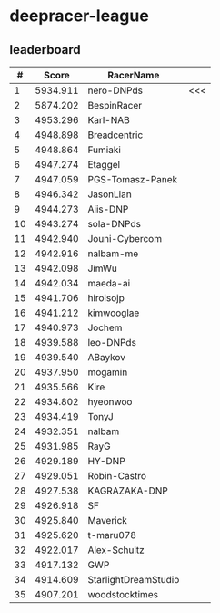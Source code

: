 # deepracer-league

## leaderboard

<!-- leaderboard -->
| # | Score | RacerName |   |
| - | ----- | --------- | - |
| 1 | 5934.911 | nero-DNPds | <<< |
| 2 | 5874.202 | BespinRacer | |
| 3 | 4953.296 | Karl-NAB | |
| 4 | 4948.898 | Breadcentric | |
| 5 | 4948.864 | Fumiaki | |
| 6 | 4947.274 | Etaggel | |
| 7 | 4947.059 | PGS-Tomasz-Panek | |
| 8 | 4946.342 | JasonLian | |
| 9 | 4944.273 | Aiis-DNP | |
| 10 | 4943.274 | sola-DNPds | |
| 11 | 4942.940 | Jouni-Cybercom | |
| 12 | 4942.916 | nalbam-me | |
| 13 | 4942.098 | JimWu | |
| 14 | 4942.034 | maeda-ai | |
| 15 | 4941.706 | hiroisojp | |
| 16 | 4941.212 | kimwooglae | |
| 17 | 4940.973 | Jochem | |
| 18 | 4939.588 | leo-DNPds | |
| 19 | 4939.540 | ABaykov | |
| 20 | 4937.950 | mogamin | |
| 21 | 4935.566 | Kire | |
| 22 | 4934.802 | hyeonwoo | |
| 23 | 4934.419 | TonyJ | |
| 24 | 4932.351 | nalbam | |
| 25 | 4931.985 | RayG | |
| 26 | 4929.189 | HY-DNP | |
| 27 | 4929.051 | Robin-Castro | |
| 28 | 4927.538 | KAGRAZAKA-DNP | |
| 29 | 4926.918 | SF | |
| 30 | 4925.840 | Maverick | |
| 31 | 4925.620 | t-maru078 | |
| 32 | 4922.017 | Alex-Schultz | |
| 33 | 4917.132 | GWP | |
| 34 | 4914.609 | StarlightDreamStudio | |
| 35 | 4907.201 | woodstocktimes | |
